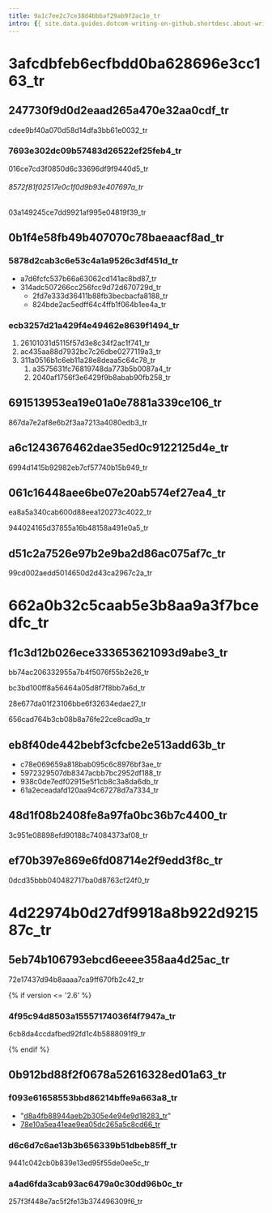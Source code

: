 ```yaml
---
title: 9a1c7ee2c7ce38d4bbbaf29ab9f2ac1e_tr
intro: {{ site.data.guides.dotcom-writing-on-github.shortdesc.about-writing-and-formatting-on-github }}
---
```


# 3afcdbfeb6ecfbdd0ba628696e3cc163_tr

## 247730f9d0d2eaad265a470e32aa0cdf_tr

cdee9bf40a070d58d14dfa3bb61e0032_tr

### 7693e302dc09b57483d26522ef25feb4_tr

016ce7cd3f0850d6c33696df9f9440d5_tr

###### 8572f81f02517e0c1f0d9b93e407697a_tr

03a149245ce7dd9921af995e04819f39_tr


## 0b1f4e58fb49b407070c78baeaacf8ad_tr

### 5878d2cab3c6e53c4a1a9526c3df451d_tr

* a7d6fcfc537b66a63062cd141ac8bd87_tr
* 314adc507266cc256fcc9d72d670729d_tr
  * 2fd7e333d36411b88fb3becbacfa8188_tr
  * 824bde2ac5edff64c4ffb1f064b1ee4a_tr

### ecb3257d21a429f4e49462e8639f1494_tr

1. 26101031d5115f57d3e8c34f2ac1f741_tr
1. ac435aa88d7932bc7c26dbe0277119a3_tr
1. 311a0516b1c6eb11a28e8deaa5c64c78_tr
   1. a3575631fc76819748da773b5b0087a4_tr
   1. 2040af1756f3e6429f9b8abab90fb258_tr


## 691513953ea19e01a0e7881a339ce106_tr

867da7e2af8e6b2f3aa7213a4080edb3_tr


## a6c1243676462dae35ed0c9122125d4e_tr

6994d1415b92982eb7cf57740b15b949_tr


## 061c16448aee6be07e20ab574ef27ea4_tr

ea8a5a340cab600d88eea120273c4022_tr

944024165d37855a16b48158a491e0a5_tr


## d51c2a7526e97b2e9ba2d86ac075af7c_tr

99cd002aedd5014650d2d43ca2967c2a_tr


# 662a0b32c5caab5e3b8aa9a3f7bcedfc_tr

## f1c3d12b026ece333653621093d9abe3_tr

bb74ac206332955a7b4f5076f55b2e26_tr

bc3bd100ff8a56464a05d8f7f8bb7a6d_tr

28e677da01f23106bbe6f32634edae27_tr

656cad764b3cb08b8a76fe22ce8cad9a_tr


## eb8f40de442bebf3cfcbe2e513add63b_tr

- c78e069659a818bab095c6c8976bf3ae_tr
- 5972329507db8347acbb7bc2952df188_tr
- 938c0de7edf02915e5f1cb8c3a8da6db_tr
- 61a2eceadafd120aa94c67278d7a7334_tr


## 48d1f08b2408fe8a97fa0bc36b7c4400_tr

3c951e08898efd90188c74084373af08_tr


## ef70b397e869e6fd08714e2f9edd3f8c_tr

0dcd35bbb040482717ba0d8763cf24f0_tr


# 4d22974b0d27df9918a8b922d921587c_tr

## 5eb74b106793ebcd6eeee358aa4d25ac_tr

72e17437d94b8aaaa7ca9ff670fb2c42_tr

{% if version <= '2.6' %}

### 4f95c94d8503a15557174036f4f7947a_tr

6cb8da4ccdafbed92fd1c4b5888091f9_tr

{% endif %}


## 0b912bd88f2f0678a52616328ed01a63_tr

### f093e61658553bbd86214bffe9a663a8_tr

- "[d8a4fb88944aeb2b305e4e94e9d18283_tr](/articles/basic-writing-and-formatting-syntax)"
- [78e10a5ea41eae9ea05dc265a5c8cd66_tr](/articles/working-with-advanced-formatting)

### d6c6d7c6ae13b3b656339b51dbeb85ff_tr

9441c042cb0b839e13ed95f55de0ee5c_tr

### a4ad6fda3cab93ac6479a0c30dd96b0c_tr

257f3f448e7ac5f2fe13b374496309f6_tr

[1]: http://example.com/
[38d12337337477ece3edbf687c60f45b_tr]: http://example.com/
"[39a9c02a305227b4f9c62bc3d839500c_tr]: http://example.com/"
